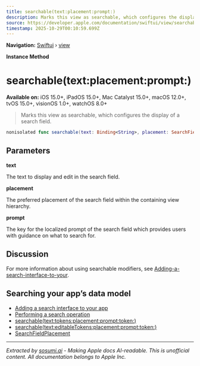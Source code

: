 ```yaml
---
title: searchable(text:placement:prompt:)
description: Marks this view as searchable, which configures the display of a search field.
source: https://developer.apple.com/documentation/swiftui/view/searchable(text:placement:prompt:)
timestamp: 2025-10-29T00:10:59.699Z
---
```


**Navigation:** [Swiftui](/documentation/swiftui) › [view](/documentation/swiftui/view)

**Instance Method**

# searchable(text:placement:prompt:)

**Available on:** iOS 15.0+, iPadOS 15.0+, Mac Catalyst 15.0+, macOS 12.0+, tvOS 15.0+, visionOS 1.0+, watchOS 8.0+

> Marks this view as searchable, which configures the display of a search field.

```swift
nonisolated func searchable(text: Binding<String>, placement: SearchFieldPlacement = .automatic, prompt: LocalizedStringKey) -> some View
```

## Parameters

**text**

The text to display and edit in the search field.



**placement**

The preferred placement of the search field within the containing view hierarchy.



**prompt**

The key for the localized prompt of the search field which provides users with guidance on what to search for.



## Discussion

For more information about using searchable modifiers, see [Adding-a-search-interface-to-your](/documentation/swiftui/adding-a-search-interface-to-your-app).

## Searching your app’s data model

- [Adding a search interface to your app](/documentation/swiftui/adding-a-search-interface-to-your-app)
- [Performing a search operation](/documentation/swiftui/performing-a-search-operation)
- [searchable(text:tokens:placement:prompt:token:)](/documentation/swiftui/view/searchable(text:tokens:placement:prompt:token:))
- [searchable(text:editableTokens:placement:prompt:token:)](/documentation/swiftui/view/searchable(text:editabletokens:placement:prompt:token:))
- [SearchFieldPlacement](/documentation/swiftui/searchfieldplacement)

---

*Extracted by [sosumi.ai](https://sosumi.ai) - Making Apple docs AI-readable.*
*This is unofficial content. All documentation belongs to Apple Inc.*
